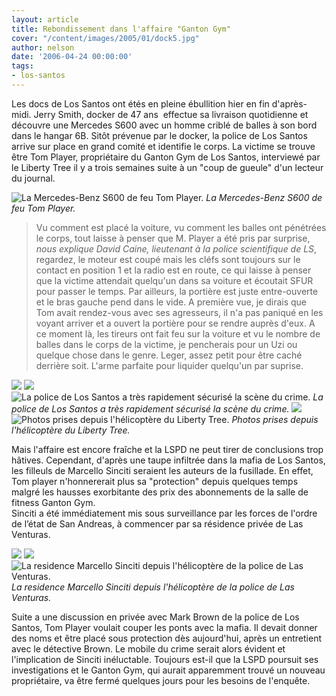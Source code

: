 ```yaml
---
layout: article
title: Rebondissement dans l'affaire "Ganton Gym"
cover: "/content/images/2005/01/dock5.jpg"
author: nelson
date: '2006-04-24 00:00:00'
tags:
- los-santos
---
```


Les docs de Los Santos ont étés en pleine ébullition hier en fin d'après-midi. Jerry Smith, docker de 47 ans&nbsp; effectue sa livraison quotidienne et découvre une Mercedes S600 avec un homme criblé de balles à son bord dans le hangar 6B. Sitôt prévenue par le docker, la police de Los Santos arrive sur place en grand comité et identifie le corps. La victime se trouve être Tom Player, propriétaire du Ganton Gym de Los Santos, interviewé par le Liberty Tree il y a trois semaines suite à un "coup de gueule" d'un lecteur du journal.

![La Mercedes-Benz S600 de feu Tom Player.](/content/images/2005/01/dock3.jpg)
_La Mercedes-Benz S600 de feu Tom Player._

> Vu comment est placé la voiture, vu comment les balles ont pénétrées le corps, tout laisse à penser que M. Player a été pris par surprise, _nous explique David Caine, lieutenant à la police scientifique de LS_,  
> regardez, le moteur est coupé mais les cléfs sont toujours sur le contact en position 1 et la radio est en route, ce qui laisse à penser que la victime attendait quelqu'un dans sa voiture et écoutait SFUR pour passer le temps. Par ailleurs, la portière est juste entre-ouverte et le bras gauche pend dans le vide. A première vue, je dirais que Tom avait rendez-vous avec ses agresseurs, il n'a pas paniqué en les voyant arriver et a ouvert la portière pour se rendre auprès d'eux. A ce moment là, les tireurs ont fait feu sur la voiture et vu le nombre de balles dans le corps de la victime, je pencherais pour un Uzi ou quelque chose dans le genre. Leger, assez petit pour être caché derrière soit. L'arme parfaite pour liquider quelqu'un par suprise.

![](/content/images/2005/01/docknels1.jpg)
![](/content/images/2005/01/docknels2.jpg)
![La police de Los Santos a très rapidement sécurisé la scène du crime.](/content/images/2005/01/dock4.jpg)
_La police de Los Santos a très rapidement sécurisé la scène du crime._[](/content/images/2005/01/helidock1.jpg)
![](/content/images/2005/01/helidock2.jpg)
![Photos prises depuis l'hélicoptère du Liberty Tree.](/content/images/2005/01/helidock3.jpg)
_Photos prises depuis l'hélicoptère du Liberty Tree._

Mais l'affaire est encore fraîche et la LSPD ne peut tirer de conclusions trop hâtives. Cependant, d'après une taupe infiltrée dans la mafia de Los Santos, les filleuls de Marcello Sinciti seraient les auteurs de la fusillade. En effet, Tom player n'honnererait plus sa "protection" depuis quelques temps malgré les hausses exorbitante des prix des abonnements de la salle de fitness Ganton Gym.  
Sinciti a été immédiatement mis sous surveillance par les forces de l'ordre de l’état de San Andreas, à commencer par sa résidence privée de Las Venturas.

![](/content/images/2005/01/sinciti1.jpg)
![](/content/images/2005/01/sinciti2.jpg)
![La residence Marcello Sinciti depuis l'hélicoptère de la police de Las Venturas.](/content/images/2005/01/Sinciti3.jpg)
_La residence Marcello Sinciti depuis l'hélicoptère de la police de Las Venturas._

Suite a une discussion en privée avec Mark Brown de la police de Los Santos, Tom Player voulait couper les ponts avec la mafia. Il devait donner des noms et être placé sous protection dès aujourd'hui, après un entretient avec le détective Brown. Le mobile du crime serait alors évident et l'implication de Sinciti inéluctable. Toujours est-il que la LSPD poursuit ses investigations et le Ganton Gym, qui aurait apparemment trouvé un nouveau propriétaire, va être fermé quelques jours pour les besoins de l'enquête.

<!--kg-card-end: markdown-->
